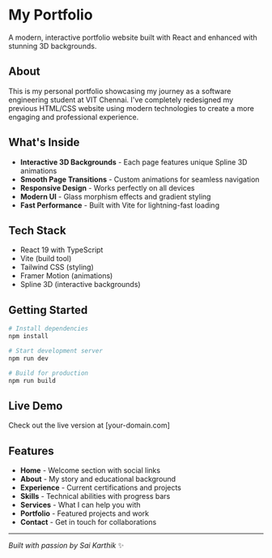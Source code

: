 # My Portfolio

A modern, interactive portfolio website built with React and enhanced with stunning 3D backgrounds.

## About

This is my personal portfolio showcasing my journey as a software engineering student at VIT Chennai. I've completely redesigned my previous HTML/CSS website using modern technologies to create a more engaging and professional experience.

## What's Inside

- **Interactive 3D Backgrounds** - Each page features unique Spline 3D animations
- **Smooth Page Transitions** - Custom animations for seamless navigation
- **Responsive Design** - Works perfectly on all devices
- **Modern UI** - Glass morphism effects and gradient styling
- **Fast Performance** - Built with Vite for lightning-fast loading

## Tech Stack

- React 19 with TypeScript
- Vite (build tool)
- Tailwind CSS (styling)
- Framer Motion (animations)
- Spline 3D (interactive backgrounds)

## Getting Started

```bash
# Install dependencies
npm install

# Start development server
npm run dev

# Build for production
npm run build
```

## Live Demo

Check out the live version at [your-domain.com]

## Features

- **Home** - Welcome section with social links
- **About** - My story and educational background
- **Experience** - Current certifications and projects
- **Skills** - Technical abilities with progress bars
- **Services** - What I can help you with
- **Portfolio** - Featured projects and work
- **Contact** - Get in touch for collaborations

---

*Built with passion by Sai Karthik* ✨
